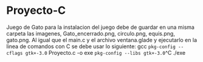 # Proyecto-C
Juego de Gato
para la instalacion del juego debe de guardar en una misma
carpeta las imagenes, Gato_encerrado.png, circulo.png, equis.png, gato.png.
Al igual que el main.c y el archivo ventana.glade y ejecutarlo en la linea de comandos
con C se debe usar lo siguiente:
gcc `pkg-config --cflags gtk+-3.0` Proyecto.c -o exe `pkg-config --libs gtk+-3.0`^C
./exe

